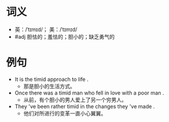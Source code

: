 # 词义
- 英：/ˈtɪmɪd/； 美：/ˈtɪmɪd/
- #adj 胆怯的；羞怯的；胆小的；缺乏勇气的
# 例句
- It is the timid approach to life .
	- 那是胆小的生活方式。
- Once there was a timid man who fell in love with a poor man .
	- 从前，有个胆小的男人爱上了另一个穷男人。
- They 've been rather timid in the changes they 've made .
	- 他们对所进行的变革一直小心翼翼。
